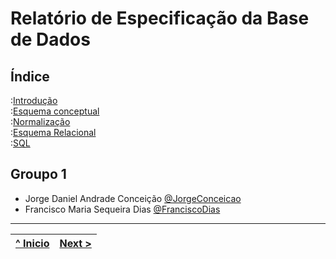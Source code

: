 # Relatório de Especificação da Base de Dados

## Índice

:[Introdução](rebd01.md)  
:[Esquema conceptual](rebd02.md)  
:[Normalização](rebd03.md)  
:[Esquema Relacional](rebd04.md)  
:[SQL](rebd05.md)  

## Groupo 1

* Jorge Daniel Andrade Conceição [@JorgeConceicao](https://github.com/JorgeConceicao-umaia)
* Francisco Maria Sequeira Dias [@FranciscoDias](https://github.com/fmsj0)

---
| [^ Inicio](/../../) | [Next >](rebd01.md)
| :---: | ---: 
